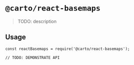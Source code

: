 # `@carto/react-basemaps`

> TODO: description

## Usage

```
const reactBasemaps = require('@carto/react-basemaps');

// TODO: DEMONSTRATE API
```

